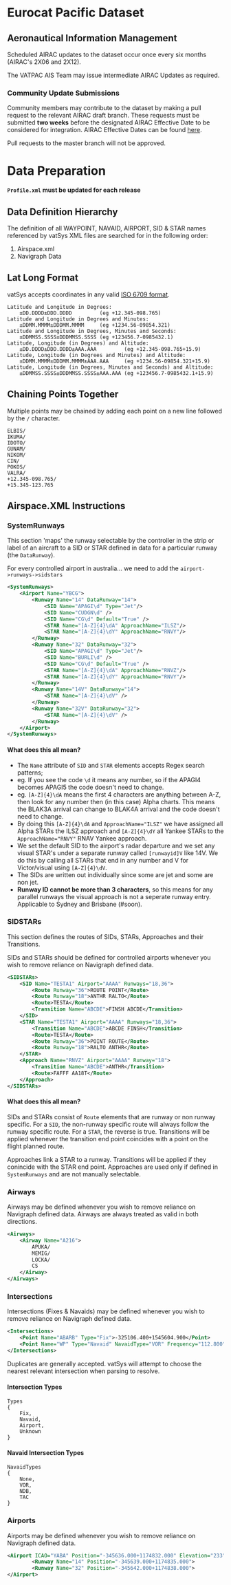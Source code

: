 # Eurocat Pacific Dataset
## Aeronautical Information Management
Scheduled AIRAC updates to the dataset occur once every six months (AIRAC's 2X06 and 2X12).

The VATPAC AIS Team may issue intermediate AIRAC Updates as required.

### Community Update Submissions

Community members may contribute to the dataset by making a pull request to the relevant AIRAC draft branch. These requests must be submitted **two weeks** before the designated AIRAC Effective Date to be considered for integration. AIRAC Effective Dates can be found [here](https://www.nm.eurocontrol.int/RAD/common/airac_dates.html).

Pull requests to the master branch will not be approved.

# Data Preparation

**`Profile.xml` must be updated for each release**

## Data Definition Hierarchy

The definition of all WAYPOINT, NAVAID, AIRPORT, SID & STAR names referenced by vatSys XML files are searched for in the following order:

1. Airspace.xml
2. Navigraph Data

## Lat Long Format

vatSys accepts coordinates in any valid [ISO 6709 format](https://en.wikipedia.org/wiki/ISO_6709).

```
Latitude and Longitude in Degrees:
    ±DD.DDDD±DDD.DDDD         (eg +12.345-098.765)
Latitude and Longitude in Degrees and Minutes:
    ±DDMM.MMMM±DDDMM.MMMM     (eg +1234.56-09854.321)
Latitude and Longitude in Degrees, Minutes and Seconds:
    ±DDMMSS.SSSS±DDDMMSS.SSSS (eg +123456.7-0985432.1)
Latitude, Longitude (in Degrees) and Altitude:
    ±DD.DDDD±DDD.DDDD±AAA.AAA         (eg +12.345-098.765+15.9)
Latitude, Longitude (in Degrees and Minutes) and Altitude:
    ±DDMM.MMMM±DDDMM.MMMM±AAA.AAA     (eg +1234.56-09854.321+15.9)
Latitude, Longitude (in Degrees, Minutes and Seconds) and Altitude:
    ±DDMMSS.SSSS±DDDMMSS.SSSS±AAA.AAA (eg +123456.7-0985432.1+15.9)
```

## Chaining Points Together

Multiple points may be chained by adding each point on a new line followed by the `/` character.

```
ELBIS/
IKUMA/
IDOTO/
GUNAM/
NIKOM/
CIN/
POKOS/
VALRA/
+12.345-098.765/
+15.345-123.765
```

## Airspace.XML Instructions

### SystemRunways

This section 'maps' the runway selectable by the controller in the strip or label of an aircraft to a SID or STAR defined in data for a particular runway (the `DataRunway`). 

For every controlled airport in australia... we need to add the `airport->runways->sidstars`

```xml
<SystemRunways>
	<Airport Name="YBCG">
		<Runway Name="14" DataRunway="14">
			<SID Name="APAGI\d" Type="Jet"/>
			<SID Name="CUDGN\d" />
			<SID Name="CG\d" Default="True" />
			<STAR Name="[A-Z]{4}\dA" ApproachName="ILSZ"/>
			<STAR Name="[A-Z]{4}\dY" ApproachName="RNVY"/>
		</Runway>
		<Runway Name="32" DataRunway="32">
			<SID Name="APAGI\d" Type="Jet"/>
			<SID Name="BURLI\d" />
			<SID Name="CG\d" Default="True" />
			<STAR Name="[A-Z]{4}\dA" ApproachName="RNVZ"/>
			<STAR Name="[A-Z]{4}\dY" ApproachName="RNVY"/>
		</Runway>
		<Runway Name="14V" DataRunway="14">
			<STAR Name="[A-Z]{4}\dV" />
		</Runway>
		<Runway Name="32V" DataRunway="32">
			<STAR Name="[A-Z]{4}\dV" />
		</Runway>
	</Airport>
</SystemRunways>
```

#### What does this all mean?
- The `Name` attribute of `SID` and `STAR` elements accepts Regex search patterns;
- eg. If you see the code `\d` it means any number, so if the APAGI4 becomes APAGI5 the code doesn't need to change.
- eg. `[A-Z]{4}\dA` means the first 4 characters are anything between A-Z, then look for any number then (in this case) Alpha charts. This means the BLAK3A arrival can change to BLAK4A arrival and the code doesn't need to change.
- By doing this `[A-Z]{4}\dA` and `ApproachName="ILSZ"` we have assigned all Alpha STARs the ILSZ approach and `[A-Z]{4}\dY` all Yankee STARs to the `ApproachName="RNVY"` RNAV Yankee approach.
- We set the default SID to the airport's radar departure and we set any visual STAR's under a separate runway called `[runwayid]V` like 14V. We do this by calling all STARs that end in any number and V for Victor/visual using `[A-Z]{4}\dV`.
- The SIDs are written out individually since some are jet and some are non jet.
- **Runway ID cannot be more than 3 characters**, so this means for any parallel runways the visual approach is not a seperate runway entry. Applicable to Sydney and Brisbane (#soon).

### SIDSTARs

This section defines the routes of SIDs, STARs, Approaches and their Transitions.

SIDs and STARs should be defined for controlled airports whenever you wish to remove reliance on Navigraph defined data.

```xml
<SIDSTARs>
	<SID Name="TESTA1" Airport="AAAA" Runways="18,36">
        <Route Runway="36">ROUTE POINT</Route>
        <Route Runway="18">ANTHR RALTO</Route>
        <Route>TESTA</Route>
        <Transition Name="ABCDE">FINSH ABCDE</Transition>
    </SID>
	<STAR Name="TESTA1" Airport="AAAA" Runways="18,36">
		<Transition Name="ABCDE">ABCDE FINSH</Transition>
		<Route>TESTA</Route>
		<Route Runway="36">POINT ROUTE</Route>
		<Route Runway="18">RALTO ANTHR</Route>
	</STAR>
	<Approach Name="RNVZ" Airport="AAAA" Runway="18">
		<Transition Name="ABCDE">ANTHR</Transition>
		<Route>FAFFF AA18T</Route>
	</Approach>
</SIDSTARs>
```

#### What does this all mean?
SIDs and STARs consist of `Route` elements that are runway or non runway specific. For a `SID`, the non-runway specific route will always follow the runway specific route. For a `STAR`, the reverse is true. Transitions will be applied whenever the transition end point coincides with a point on the flight planned route.

Approaches link a STAR to a runway. Transitions will be applied if they conincide with the STAR end point. Approaches are used only if defined in `SystemRunways` and are not manually selectable.

### Airways
Airways may be defined whenever you wish to remove reliance on Navigraph defined data. Airways are always treated as valid in both directions.

```xml
<Airways>
    <Airway Name="A216">
        APUKA/
        MEMIG/
        LOCKA/
        CS
    </Airway>
</Airways>
```

### Intersections

Intersections (Fixes & Navaids) may be defined whenever you wish to remove reliance on Navigraph defined data.

```xml
<Intersections>
    <Point Name="ABARB" Type="Fix">-325106.400+1545604.900</Point>
	<Point Name="WP" Type="Navaid" NavaidType="VOR" Frequency="112.800">-124024.800+1415520.900</Point>
</Intersections>	
```

Duplicates are generally accepted. vatSys will attempt to choose the nearest relevant intersection when parsing to resolve.

#### Intersection Types
```
Types
{
	Fix,
	Navaid,
	Airport,
	Unknown
}
```
#### Navaid Intersection Types
```
NavaidTypes
{
	None,
	VOR,
	NDB,
	TAC
}
```
### Airports

Airports may be defined whenever you wish to remove reliance on Navigraph defined data.

```xml
<Airport ICAO="YABA" Position="-345636.000+1174832.000" Elevation="233">
		<Runway Name="14" Position="-345639.000+1174835.000">
		<Runway Name="32" Position="-345642.000+1174838.000">
</Airport>
```
